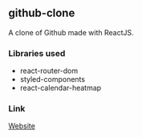 ## github-clone
A clone of Github made with ReactJS.

### Libraries used
* react-router-dom
* styled-components
* react-calendar-heatmap


### Link
[Website](https://r3nanp-github-clone.netlify.app/)
